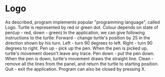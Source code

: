 # Logo
As described, program implements popular "programming language", called Logo.
Turtle is represented by red or green dot. Colour depends on state of pen(up - red, down - green)
In the application, we can give following instructions to the turtle:
Forward - change turtle's position by 25 in the direction shown by his turn.
Left - turn 90 degrees to left.
Right - turn 90 degrees to right.
Pen up - pick up the pen. When the pen is picked up, turtle's movement doesn't leave any trace.
Pen down - put the pen down. When the pen is down, turtle's movement draws the straight line.
Clean - remove all the lines from the panel, and return the turtle to starting position.
Quit - exit the application. Program can also be closed by pressing X.
